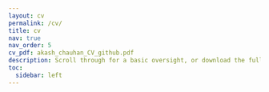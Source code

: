 ```yaml
---
layout: cv
permalink: /cv/
title: cv
nav: true
nav_order: 5
cv_pdf: akash_chauhan_CV_github.pdf
description: Scroll through for a basic oversight, or download the full extension with the button.
toc:
  sidebar: left
---
```


